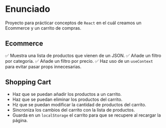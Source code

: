 # Enunciado

Proyecto para prácticar conceptos de `React` en el cuál creamos un Ecommerce y un carrito de compras.

## Ecommerce

✅ Muestra una lista de productos que vienen de un JSON.
✅ Añade un filtro por categoría.
✅ Añade un filtro por precio.
✅ Haz uso de un `useContext` para evitar pasar props innecesarias.

## Shopping Cart

- Haz que se puedan añadir los productos a un carrito.
- Haz que se puedan eliminar los productos del carrito.
- Hz que se puedan modificar la cantidad de productos del carrito.
- Sincroniza los cambios del carrito con la lista de productos.
- Guarda en un `localStorage` el carrito para que se recupere al recargar la página.